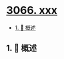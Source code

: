 # [3066. xxx](https://github.com/Tdahuyou/TNotes.leetcode/tree/main/notes/3066.%20xxx)

<!-- region:toc -->

- [1. 📝 概述](#1--概述)

<!-- endregion:toc -->

## 1. 📝 概述
